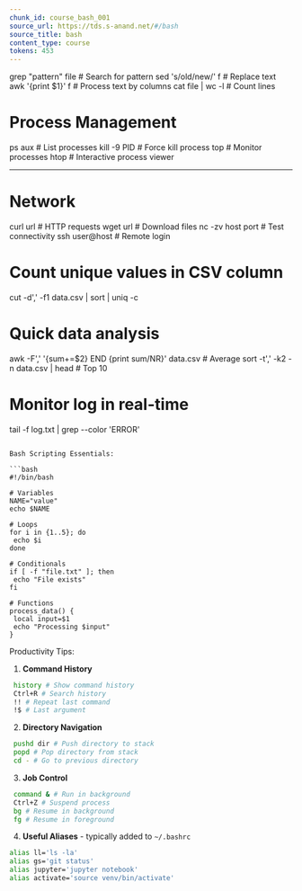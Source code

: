 ```yaml
---
chunk_id: course_bash_001
source_url: https://tds.s-anand.net/#/bash
source_title: bash
content_type: course
tokens: 453
---
```


grep "pattern" file # Search for pattern
sed 's/old/new/' f # Replace text
awk '{print $1}' f # Process text by columns
cat file | wc -l # Count lines

# Process Management
ps aux # List processes
kill -9 PID # Force kill process
top # Monitor processes
htop # Interactive process viewer

---

# Network
curl url # HTTP requests
wget url # Download files
nc -zv host port # Test connectivity
ssh user@host # Remote login

# Count unique values in CSV column
cut -d',' -f1 data.csv | sort | uniq -c

# Quick data analysis
awk -F',' '{sum+=$2} END {print sum/NR}' data.csv # Average
sort -t',' -k2 -n data.csv | head # Top 10

# Monitor log in real-time
tail -f log.txt | grep --color 'ERROR'
```

Bash Scripting Essentials:

```bash
#!/bin/bash

# Variables
NAME="value"
echo $NAME

# Loops
for i in {1..5}; do
 echo $i
done

# Conditionals
if [ -f "file.txt" ]; then
 echo "File exists"
fi

# Functions
process_data() {
 local input=$1
 echo "Processing $input"
}
```

Productivity Tips:

1. **Command History**

```bash
 history # Show command history
 Ctrl+R # Search history
 !! # Repeat last command
 !$ # Last argument
 ```

2. **Directory Navigation**

```bash
 pushd dir # Push directory to stack
 popd # Pop directory from stack
 cd - # Go to previous directory
 ```

3. **Job Control**

```bash
 command & # Run in background
 Ctrl+Z # Suspend process
 bg # Resume in background
 fg # Resume in foreground
 ```

4. **Useful Aliases** - typically added to `~/.bashrc`
 ```bash
 alias ll='ls -la'
 alias gs='git status'
 alias jupyter='jupyter notebook'
 alias activate='source venv/bin/activate'
 ```
